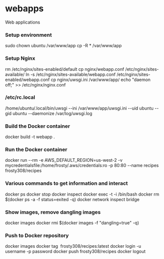 # webapps
Web applications

### Setup environment
sudo chown ubuntu /var/www/app
cp -R * /var/www/app

### Setup Nginx
rm /etc/nginx/sites-enabled/default
cp nginx/webapp.conf /etc/nginx/sites-available/
ln -s /etc/nginx/sites-available/webapp.conf /etc/nginx/sites-enabled/webapp.conf
cp nginx/uwsgi.ini /var/www/app/
echo "daemon off;" >> /etc/nginx/nginx.conf

### /etc/rc.local
/home/ubuntu/.local/bin/uwsgi --ini /var/www/app/uwsgi.ini --uid ubuntu --gid ubuntu --daemonize /var/log/uwsgi.log

### Build the Docker container
docker build -t webapp .

### Run the Docker container
docker run --rm -e AWS_DEFAULT_REGION=us-west-2 -v mycredentialsfile:/home/frosty/.aws/credentials:ro  -p 80:80 --name recipes frosty308/recipes

### Various commands to get information and interact
docker ps
docker stop <CONTAINER ID>
docker inspect <CONTAINER ID>
docker exec -t -i <CONTAINER ID> /bin/bash
docker rm $(docker ps -a -f status=exited -q)
docker network inspect bridge

### Show images, remove dangling images
docker images
docker rmi $(docker images -f "dangling=true" -q)

### Push to Docker repository
docker images
docker tag <IMAGE ID> frosty308/recipes:latest
docker login -u username -p password
docker push frosty308/recipes
docker logout

